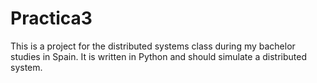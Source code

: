 # Practica3

This is a project for the distributed systems class during my bachelor studies in Spain.
It is written in Python and should simulate a distributed system.
